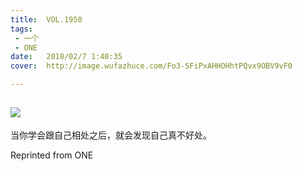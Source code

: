 ```yaml
---
title:	VOL.1950
tags:
 - 一个
 - ONE
date:	2018/02/7 1:40:35
cover:	http://image.wufazhuce.com/Fo3-SFiPxAHHOHhtPQvx9OBV9vF0

---
```

![](http://image.wufazhuce.com/Fo3-SFiPxAHHOHhtPQvx9OBV9vF0)
---

当你学会跟自己相处之后，就会发现自己真不好处。
 
Reprinted from ONE
